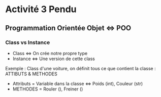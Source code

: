 # Activité 3 Pendu

## Programmation Orientée Objet <=> POO
### Class vs Instance
* Class <=> On crée notre propre type
* Instance <=> Une version de cette class

Exemple : Class d'une voiture, on définit tous ce que contient la classe : ATTIBUTS & METHODES

* Attributs = Variable dans la classe <=> Poids (int), Couleur (str)
* METHODES = Rouler (), Freiner ()
